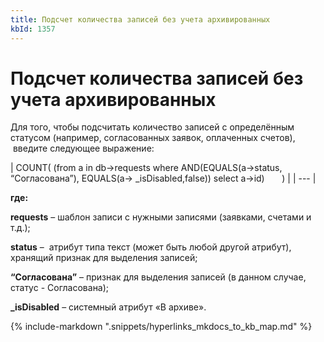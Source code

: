 ```yaml
---
title: Подсчет количества записей без учета архивированных
kbId: 1357
---
```


# Подсчет количества записей без учета архивированных

Для того, чтобы подсчитать количество записей с определённым статусом (например, согласованных заявок, оплаченных счетов),  введите следующее выражение:

| COUNT( (from a in db->requests where AND(EQUALS(a->status, “Согласована”), EQUALS(a-> \_isDisabled,false)) select a->id)       ) |
| --- |

**где:**

**requests** – шаблон записи с нужными записями (заявками, счетами и т.д.);

**status** –  атрибут типа текст (может быть любой другой атрибут), хранящий признак для выделения записей;

**“Согласована”** – признак для выделения записей (в данном случае, статус - Согласована);

**\_isDisabled** – системный атрибут «В архиве».

{% include-markdown ".snippets/hyperlinks_mkdocs_to_kb_map.md" %}
